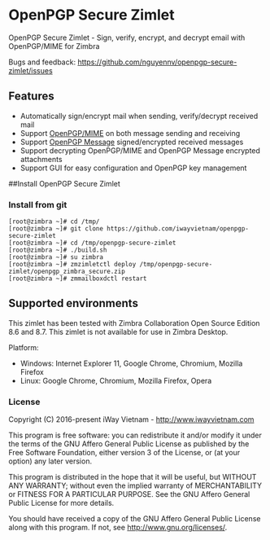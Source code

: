 # OpenPGP Secure Zimlet
 OpenPGP Secure Zimlet - Sign, verify, encrypt, and decrypt email with OpenPGP/MIME for Zimbra

Bugs and feedback: https://github.com/nguyennv/openpgp-secure-zimlet/issues

## Features
- Automatically sign/encrypt mail when sending, verify/decrypt received mail
- Support [OpenPGP/MIME](https://www.ietf.org/rfc/rfc3156.txt) on both message sending and receiving
- Support [OpenPGP Message](https://www.ietf.org/rfc/rfc4880.txt) signed/encrypted received messages
- Support decrypting OpenPGP/MIME and OpenPGP Message encrypted attachments
- Support GUI for easy configuration and OpenPGP key management

##Install OpenPGP Secure Zimlet
### Install from git
    [root@zimbra ~]# cd /tmp/
    [root@zimbra ~]# git clone https://github.com/iwayvietnam/openpgp-secure-zimlet
    [root@zimbra ~]# cd /tmp/openpgp-secure-zimlet
    [root@zimbra ~]# ./build.sh
    [root@zimbra ~]# su zimbra
    [root@zimbra ~]# zmzimletctl deploy /tmp/openpgp-secure-zimlet/openpgp_zimbra_secure.zip
    [root@zimbra ~]# zmmailboxdctl restart

## Supported environments
This zimlet has been tested with Zimbra Collaboration Open Source Edition 8.6 and 8.7. This zimlet is not available for use in Zimbra Desktop.

Platform:
- Windows: Internet Explorer 11, Google Chrome, Chromium, Mozilla Firefox
- Linux: Google Chrome, Chromium, Mozilla Firefox, Opera

### License

Copyright (C) 2016-present iWay Vietnam - http://www.iwayvietnam.com

This program is free software: you can redistribute it and/or modify
it under the terms of the GNU Affero General Public License as
published by the Free Software Foundation, either version 3 of the
License, or (at your option) any later version.

This program is distributed in the hope that it will be useful,
but WITHOUT ANY WARRANTY; without even the implied warranty of
MERCHANTABILITY or FITNESS FOR A PARTICULAR PURPOSE.  See the
GNU Affero General Public License for more details.

You should have received a copy of the GNU Affero General Public License
along with this program.  If not, see <http://www.gnu.org/licenses/>.
